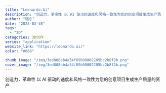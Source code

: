 ```yaml
---
title: "Leonardo.Ai"
description: "创造力，革命性 以 AI 驱动的速度和风格一致性为您的创意项目生成生产质量的资产 "
author: "瑞东"
date: "2023-03-30"
tags:
  - "3D"
categories: 3D创作
series: "application"
website_link: "https://leonardo.ai/"
color: "#666"

thumb_image: "/img/3ed808eb4a34f89b98002205bc2b8f2b.png"
cover_image: "/img/3ed808eb4a34f89b98002205bc2b8f2b.png"
---
```


创造力，革命性 以 AI 驱动的速度和风格一致性为您的创意项目生成生产质量的资产 